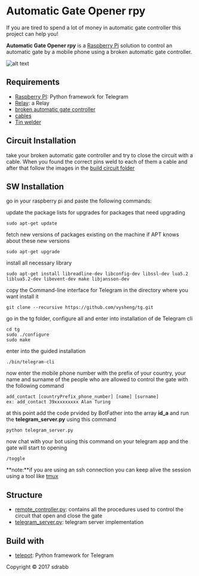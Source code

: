 # Automatic Gate Opener rpy

If you are tired to spend a lot of money in automatic gate controller this project can help you!

**Automatic Gate Opener rpy** is a [Raspberry Pi](https://www.raspberrypi.org/) solution to control an automatic gate by a mobile phone using a broken automatic gate controller.

![alt text](https://github.com/sdrabb/automatic-gate-opener-rpy/blob/master/img/circuit.JPG)

## Requirements
* [Raspberry PI](https://www.raspberrypi.org/): Python framework for Telegram 
* [Relay](https://www.amazon.com/SainSmart-101-70-101-4-Channel-Relay-Module/dp/B0057OC5O8): a Relay
* [broken automatic gate controller]()
* [cables]()
* [Tin welder](https://www.google.it/search?q=welding+machine+electronic&source=lnms&tbm=isch&sa=X&ved=0ahUKEwikmb2M4fTUAhUhIcAKHQDrC-sQ_AUIBigB&biw=1855&bih=966#tbm=isch&q=Tin+welder)

## Circuit Installation

take your broken automatic gate controller and try to close the circuit with a cable. When you found the correct pins weld to each of them a cable and after that follow the images in the [build circuit folder](https://github.com/sdrabb/automatic-gate-opener-rpy/tree/master/build%20the%20circuit)


## SW Installation

go in your raspberry pi and paste the following commands: 

update the package lists for upgrades for packages that need upgrading

```
sudo apt-get update
```
fetch new versions of packages existing on the machine if APT knows about these new versions

```
sudo apt-get upgrade
```
install all necessary library

```
sudo apt-get install libreadline-dev libconfig-dev libssl-dev lua5.2 liblua5.2-dev libevent-dev make libjansson-dev
```

copy the Command-line interface for Telegram in the directory where you want install it

```
git clone --recursive https://github.com/vysheng/tg.git 
```

go in the tg folder, configure all and enter into installation of de Telegram cli

```
cd tg
sudo ./configure
sudo make
```
enter into the guided installation

```
./bin/telegram-cli
```

now enter the mobile phone number with the prefix of your country, your name and surname of the people who are allowed to control the gate with the following command

```
add_contact [countryPrefix_phone_number] [name] [surname]
ex: add_contact 39xxxxxxxxx Alan Turing
```	
at this point add the code prvided by BotFather into the array **id_a** and run the **telegram_server.py** using this command
 ```
python telegram_server.py
```	
now chat with your bot using this command on your telegram app and  the gate will start to opening
 ```
/toggle
```

**note:**if you are using an ssh connection you can keep alive the session using a tool like [tmux](https://github.com/tmux/tmux/wiki)

## Structure
* [remote_controller.py](https://github.com/sdrabb/automatic-gate-opener-rpy/blob/master/remote_controller.py): contains all the procedures used to control the circuit that open and close the gate
* [telegram_server.py](https://github.com/sdrabb/automatic-gate-opener-rpy/blob/master/telegram_server.py): telegram server implementation

## Build with
* [telepot](https://github.com/nickoala/telepot/): Python framework for Telegram 





Copyright © 2017 sdrabb
